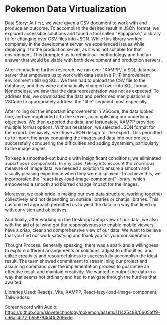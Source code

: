 # Pokemon Data Virtualization
Data Story:
At first, we were given a CSV document to work with and produce an outcome. To accomplish the desired result in JSON format, we explored accessible solutions and found a tool called "Papaparse," a library fit for changing over CSV files into JSON. While this library worked completely in the development server, we experienced issues while deploying it to the production server, as it was not suitable for that environment. This prompted us to rethink our methodology and find an answer that would be viable with both development and production servers.

After conducting further research, we ran over "XAMPP," a SQL database server that empowers us to work with data sets in a PHP improvement environment utilizing SQL. We then had to upload the CSV file to the database, and they were automatically changed over into SQL format. Nonetheless, we saw that the data representation was not as expected. To address this, we downloaded the data and performed manipulations in VSCode to appropriately address the "title" segment most especially.

After rolling out the important improvements in VSCode, the data looked fine, and we reuploaded it to the server, accomplishing our underlying objectives. We then exported the data, and fortunately, XAMPP provided multiple format options. Without hesitation, we selected JSON format for the export.  Decisively, we chose JSON design for the export. This permitted us to import the array containing the images and data into our project, successfully conquering the difficulties and adding dynamism, particularly to the image angles.

To keep a smoothed-out bundle with insignificant conditions, we eliminated superfluous components. In any case, taking into account the enormous measure of image data, we needed a solution to ensure a smooth and visually pleasing experience when they were displayed. To achieve this, we incorporated the "react-lazy-load-image-component" library, which empowered a smooth and blurred change impact for the images.

Moreover, we took pride in making our own data structure, working together collectively and not depending on outside libraries or chat.js libraries. This customized approach permitted us to yield the data in a way that lined up with our vision and objectives.

And finally, after working on the Desktop/Laptop view of our data, we also with the aid of tailwind got the responsiveness to enable mobile viewers have a crisp, clear and comprehensive view of our data. We want to believe that you find our work satisfying and thank you for your consideration.



Thought Process:
Generally speaking, there was a spark and a willingness to explore different arrangements or solutions, adjust to difficulties, and utilize creativity and resourcefulness to successfully accomplish the ideal result. The team showed commitment to streamlining our project and assuming command over the implementation process to guarantee an effective result and maintain creativity. We wanted to output the data in a way that seems not ordinary and had to navigate through the hurdles that awaited.





Libraries Used:
Reactjs,
Vite,
XAMPP,
React-lazy-load-image-component,
Tailwindcss.



Screenrecord with Audio:
https://github.com/slovetechnology/pokemon/assets/111425488/0605aff9-cd6a-4f72-b558-94d4fc206cdd

